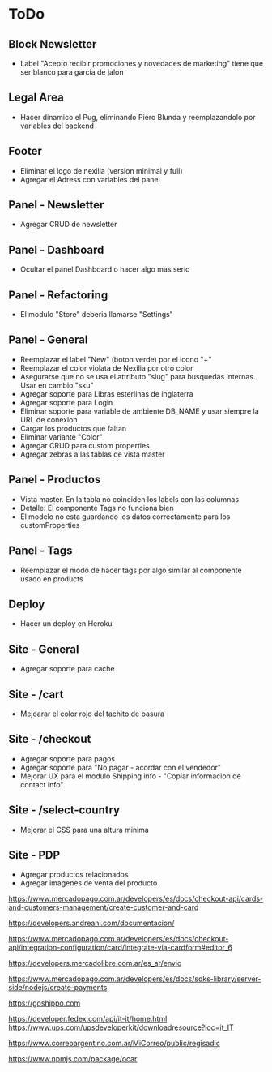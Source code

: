 # ToDo

## Block Newsletter
- Label "Acepto recibir promociones y novedades de marketing" tiene que ser blanco para garcia de jalon

## Legal Area
- Hacer dinamico el Pug, eliminando Piero Blunda y reemplazandolo por variables del backend

## Footer
- Eliminar el logo de nexilia (version minimal y full)
- Agregar el Adress con variables del panel

## Panel - Newsletter
- Agregar CRUD de newsletter

## Panel - Dashboard
- Ocultar el panel Dashboard o hacer algo mas serio

## Panel - Refactoring
- El modulo "Store" deberia llamarse "Settings"

## Panel - General 
- Reemplazar el label "New" (boton verde) por el icono "+"
- Reemplazar el color violata de Nexilia por otro color
- Asegurarse que no se usa el attributo "slug" para busquedas internas. Usar en cambio "sku"
- Agregar soporte para Libras esterlinas de inglaterra
- Agregar soporte para Login
- Eliminar soporte para variable de ambiente DB_NAME y usar siempre la URL de conexion
- Cargar los productos que faltan
- Eliminar variante "Color"
- Agregar CRUD para custom properties
- Agregar zebras a las tablas de vista master

## Panel - Productos
- Vista master. En la tabla no coinciden los labels con las columnas
- Detalle: El componente Tags no funciona bien
- El modelo no esta guardando los datos correctamente para los customProperties


## Panel - Tags
- Reemplazar el modo de hacer tags por algo similar al componente usado en products

## Deploy
- Hacer un deploy en Heroku

## Site - General
- Agregar soporte para cache

## Site - /cart
- Mejoarar el color rojo del tachito de basura

## Site - /checkout
- Agregar soporte para pagos
- Agregar soporte para "No pagar - acordar con el vendedor"
- Mejorar UX para el modulo Shipping info - "Copiar informacion de contact info"

## Site - /select-country
- Mejorar el CSS para una altura minima

## Site - PDP
- Agregar productos relacionados
- Agregar imagenes de venta del producto





https://www.mercadopago.com.ar/developers/es/docs/checkout-api/cards-and-customers-management/create-customer-and-card

https://developers.andreani.com/documentacion/

https://www.mercadopago.com.ar/developers/es/docs/checkout-api/integration-configuration/card/integrate-via-cardform#editor_6

https://developers.mercadolibre.com.ar/es_ar/envio

https://www.mercadopago.com.ar/developers/es/docs/sdks-library/server-side/nodejs/create-payments

https://goshippo.com

https://developer.fedex.com/api/it-it/home.html
https://www.ups.com/upsdeveloperkit/downloadresource?loc=it_IT


https://www.correoargentino.com.ar/MiCorreo/public/regisadic


https://www.npmjs.com/package/ocar